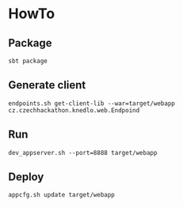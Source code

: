 HowTo
=====

Package
-------
`sbt package`

Generate client
-------
`endpoints.sh get-client-lib --war=target/webapp cz.czechhackathon.knedlo.web.Endpoind`

Run
-------
`dev_appserver.sh --port=8888 target/webapp`

Deploy
-------
`appcfg.sh update target/webapp`